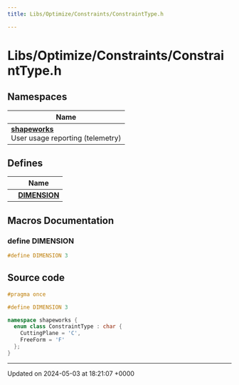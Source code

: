 ```yaml
---
title: Libs/Optimize/Constraints/ConstraintType.h

---
```


# Libs/Optimize/Constraints/ConstraintType.h



## Namespaces

| Name           |
| -------------- |
| **[shapeworks](../Namespaces/namespaceshapeworks.md)** <br>User usage reporting (telemetry)  |

## Defines

|                | Name           |
| -------------- | -------------- |
|  | **[DIMENSION](../Files/ConstraintType_8h.md#define-dimension)**  |




## Macros Documentation

### define DIMENSION

```cpp
#define DIMENSION 3
```


## Source code

```cpp
#pragma once

#define DIMENSION 3

namespace shapeworks {
  enum class ConstraintType : char {
    CuttingPlane = 'C',
    FreeForm = 'F'
  };
}
```


-------------------------------

Updated on 2024-05-03 at 18:21:07 +0000
